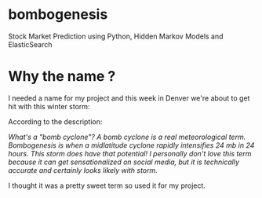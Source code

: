 # bombogenesis
Stock Market Prediction using Python, Hidden Markov Models and ElasticSearch

# Why the name ?

I needed a name for my project and this week in Denver we're about to get hit with this winter storm:

According to the description:

_What's a "bomb cyclone"?
A bomb cyclone is a real meteorological term. Bombogenesis is when a midlatitude cyclone rapidly intensifies 24 mb in 24 hours. This storm does have that potential! I personally don't love this term because it can get sensationalized on social media, but it is technically accurate and certainly looks likely with storm._

I thought it was a pretty sweet term so used it for my project.

